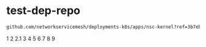 # test-dep-repo

```bash
github.com/networkservicemesh/deployments-k8s/apps/nsc-kernel?ref=3b7eb78fda945547abae048a210eb63c304b5970
```

1
2
2.1
3
4
5
6
7
8
9
